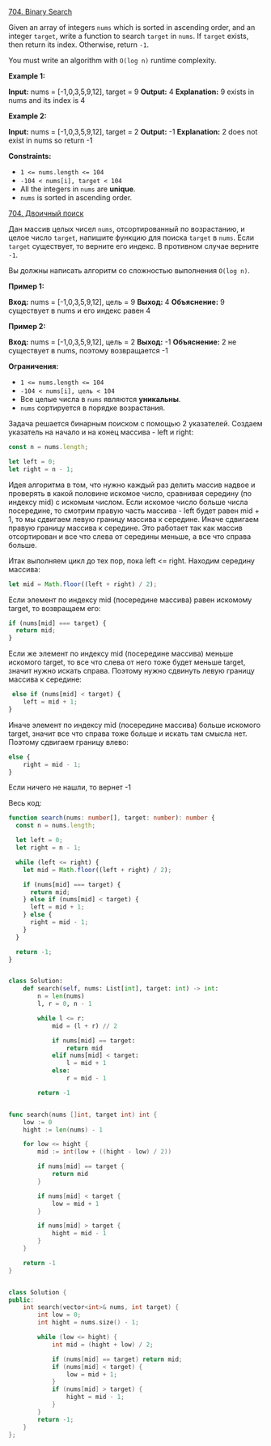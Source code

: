 [704. Binary Search](https://leetcode.com/problems/binary-search/)

Given an array of integers `nums` which is sorted in ascending order, and an integer `target`, write a function to search `target` in `nums`. If `target` exists, then return its index. Otherwise, return `-1`.

You must write an algorithm with `O(log n)` runtime complexity.

**Example 1:**

**Input:** nums = [-1,0,3,5,9,12], target = 9
**Output:** 4
**Explanation:** 9 exists in nums and its index is 4

**Example 2:**

**Input:** nums = [-1,0,3,5,9,12], target = 2
**Output:** -1
**Explanation:** 2 does not exist in nums so return -1

**Constraints:**

- `1 <= nums.length <= 104`
- `-104 < nums[i], target < 104`
- All the integers in `nums` are **unique**.
- `nums` is sorted in ascending order.

[704. Двоичный поиск](https://leetcode.com/problems/binary-search/)

Дан массив целых чисел `nums`, отсортированный по возрастанию, и целое число `target`, напишите функцию для поиска `target` в `nums`. Если `target` существует, то верните его индекс. В противном случае верните `-1`.

Вы должны написать алгоритм со сложностью выполнения `O(log n)`.

**Пример 1:**

**Вход:** nums = [-1,0,3,5,9,12], цель = 9
**Выход:** 4
**Объяснение:** 9 существует в nums и его индекс равен 4

**Пример 2:**

**Вход:** nums = [-1,0,3,5,9,12], цель = 2
**Выход:** -1
**Объяснение:** 2 не существует в nums, поэтому возвращается -1

**Ограничения:**

- `1 <= nums.length <= 104`
- `-104 < nums[i], цель < 104`
- Все целые числа в `nums` являются **уникальны**.
- `nums` сортируется в порядке возрастания.

Задача решается бинарным поиском с помощью 2 указателей.
Создаем указатель на начало и на конец массива - left и right:

```typescript
const n = nums.length;

let left = 0;
let right = n - 1;
```

Идея алгоритма в том, что нужно каждый раз делить массив надвое и проверять в какой половине искомое число, сравнивая середину (по индексу mid) с искомым числом. Если искомое число больше числа посередине, то смотрим правую часть массива - left будет равен mid + 1, то мы сдвигаем левую границу массива к середине. Иначе сдвигаем правую границу массива к середине. Это работает так как массив отсортирован и все что слева от середины меньше, а все что справа больше.

Итак выполняем цикл до тех пор, пока left <= right. Находим середину массива:

```typescript
let mid = Math.floor((left + right) / 2);
```

Если элемент по индексу mid (посередине массива) равен искомому target, то возвращаем его:

```typescript
if (nums[mid] === target) {
  return mid;
}
```

Если же элемент по индексу mid (посередине массива) меньше искомого target, то все что слева от него тоже будет меньше target, значит нужно искать справа. Поэтому нужно сдвинуть левую границу массива к середине:

```typescript
 else if (nums[mid] < target) {
	left = mid + 1;
}
```

Иначе элемент по индексу mid (посередине массива) больше искомого target, значит все что справа тоже больше и искать там смысла нет. Поэтому сдвигаем границу влево:

```typescript
else {
	right = mid - 1;
}
```

Если ничего не нашли, то вернет -1

Весь код:

```typescript
function search(nums: number[], target: number): number {
  const n = nums.length;

  let left = 0;
  let right = n - 1;

  while (left <= right) {
    let mid = Math.floor((left + right) / 2);

    if (nums[mid] === target) {
      return mid;
    } else if (nums[mid] < target) {
      left = mid + 1;
    } else {
      right = mid - 1;
    }
  }

  return -1;
}
```

```py

class Solution:
    def search(self, nums: List[int], target: int) -> int:
        n = len(nums)
        l, r = 0, n - 1

        while l <= r:
            mid = (l + r) // 2

            if nums[mid] == target:
                return mid
            elif nums[mid] < target:
                l = mid + 1
            else:
                r = mid - 1

        return -1

```

```go

func search(nums []int, target int) int {
    low := 0
    hight := len(nums) - 1

    for low <= hight {
        mid := int(low + ((hight - low) / 2))

        if nums[mid] == target {
            return mid
        }

        if nums[mid] < target {
            low = mid + 1
        }

        if nums[mid] > target {
            hight = mid - 1
        }
    }

    return -1
}

```

```cpp

class Solution {
public:
    int search(vector<int>& nums, int target) {
        int low = 0;
        int hight = nums.size() - 1;

        while (low <= hight) {
            int mid = (hight + low) / 2;

            if (nums[mid] == target) return mid;
            if (nums[mid] < target) {
                low = mid + 1;
            }
            if (nums[mid] > target) {
                hight = mid - 1;
            }
        }
        return -1;
    }
};

```
